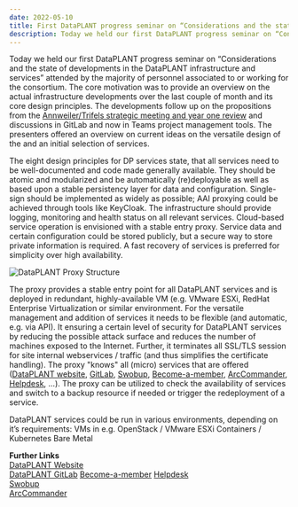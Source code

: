 ```yaml
---
date: 2022-05-10
title: First DataPLANT progress seminar on “Considerations and the state of developments in the DataPLANT infrastructure and services”
description: Today we held our first DataPLANT progress seminar on “Considerations and the state of developments in the DataPLANT infrastructure and services” attended by the majority of personnel associated to or working for the consortium. The core motivation was to provide an overview on  the actual infrastructure developments over the last couple of month and its core design principles. The developments follow up on the propositions from the...
---
```

Today we held our first DataPLANT progress seminar on “Considerations and the state of developments in the DataPLANT infrastructure and services” attended by the majority of personnel associated to or working for the consortium. The core motivation was to provide an overview on  the actual infrastructure developments over the last couple of month and its core design principles. The developments follow up on the propositions from the [Annweiler/Trifels strategic meeting and year one review](https://nfdi4plants.de/content/news/2021-10-01-governance-in-dataplant-year-one-review-in-trifels.html) and discussions in GitLab and now in Teams project management tools. The presenters offered an overview on current ideas on the versatile design of the and an initial selection of services.  

The eight design principles for DP services state, that all services need to be well-documented and code made generally available. They should be atomic and modularized and be automatically (re)deployable as well as based upon a stable persistency layer for data and configuration. Single-sign should be implemented as widely as possible; AAI proxying could be achieved through tools like KeyCloak. The infrastructure should provide logging, monitoring and health status on all relevant services. Cloud-based service operation is envisioned with a stable entry proxy.  Service data and certain configuration could be stored publicly, but a secure way to store private information is required. A fast recovery of services is preferred for simplicity over high availability.  

![DataPLANT Proxy Structure](/src/assets/images/news/DataPLANT-Services.svg)  

The proxy provides a stable entry point for all DataPLANT services and is deployed in redundant, highly-available VM (e.g. VMware ESXi, RedHat Enterprise Virtualization or similar environment. For the versatile management and addition of services it needs to be flexible (and automatic, e.g. via API). It ensuring a certain level of security for DataPLANT services by reducing the possible attack surface and reduces the number of machines exposed to the Internet. Further, it terminates all SSL/TLS session for site internal webservices / traffic (and thus simplifies the certificate handling). The proxy "knows" all (micro) services that are offered ([DataPLANT website](https://nfdi4plants.org/), [GitLab](https://git.nfdi4plants.org/explore), [Swobup](https://github.com/nfdi4plants/Swobup), [Become-a-member](https://register.nfdi4plants.org/registration), [ArcCommander](https://github.com/nfdi4plants/arcCommander), [Helpdesk](https://helpdesk.nfdi4plants.org/), …). The proxy can be utilized to check the availability of services and switch to a backup resource if needed or trigger the redeployment of a service.  

DataPLANT services could be run in various environments, depending on it’s requirements:
VMs in e.g. OpenStack / VMware ESXi
Containers / Kubernetes
Bare Metal

**Further Links**  
[DataPLANT Website](https://nfdi4plants.org/)  
[DataPLANT GitLab](https://git.nfdi4plants.org/explore)
[Become-a-member](https://register.nfdi4plants.org/registration) 
[Helpdesk](https://helpdesk.nfdi4plants.org/)    
[Swobup](https://github.com/nfdi4plants/Swobup)  
[ArcCommander](https://github.com/nfdi4plants/arcCommander)  
 
